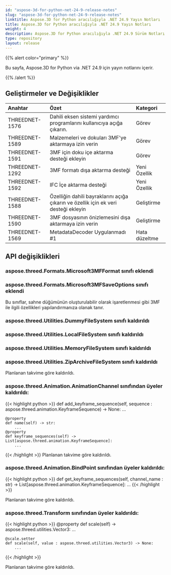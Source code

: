 ```yaml
---
id: "aspose-3d-for-python-net-24-9-release-notes"
slug: "aspose-3d-for-python-net-24-9-release-notes"
linktitle: Aspose.3D for Python aracılığıyla .NET 24.9 Yayın Notları
title: Aspose.3D for Python aracılığıyla .NET 24.9 Yayın Notları
weight: 4
description: Aspose.3D for Python aracılığıyla .NET 24.9 Sürüm Notları – en son güncellemeler ve düzeltmeler.
type: repository
layout: release
---
```


{{% alert color="primary" %}}

Bu sayfa, Aspose.3D for Python via .NET 24.9 için yayın notlarını içerir.

{{% /alert %}}
## **Geliştirmeler ve Değişiklikler**

|**Anahtar**|**Özet**|**Kategori**|
| :- | :- | :- |
| THREEDNET-1576 | Dahili eksen sistemi yardımcı programlarını kullanıcıya açığa çıkarın. | Görev |
| THREEDNET-1589 | Malzemeleri ve dokuları 3MF'ye aktarmaya izin verin | Görev |
| THREEDNET-1591 | 3MF için doku içe aktarma desteği ekleyin | Görev |
| THREEDNET-1292 | 3MF formatı dışa aktarma desteği | Yeni Özellik |
| THREEDNET-1592 | IFC İçe aktarma desteği | Yeni Özellik |
| THREEDNET-1588 | Özelliğin dahili bayraklarını açığa çıkarın ve özellik için ek veri desteği ekleyin | Geliştirme |
| THREEDNET-1590 | 3MF dosyasının önizlemesini dışa aktarmaya izin verin | Geliştirme |
| THREEDNET-1569 | MetadataDecoder Uygulanmadı #1 | Hata düzeltme |



## API değişiklikleri ##

### **aspose.threed.Formats.Microsoft3MFFormat** sınıfı eklendi
### **aspose.threed.Formats.Microsoft3MFSaveOptions** sınıfı eklendi

Bu sınıflar, sahne düğümünün oluşturulabilir olarak işaretlenmesi gibi 3MF ile ilgili özellikleri yapılandırmanıza olanak tanır.



### **aspose.threed.Utilities.DummyFileSystem** sınıfı kaldırıldı
### **aspose.threed.Utilities.LocalFileSystem** sınıfı kaldırıldı
### **aspose.threed.Utilities.MemoryFileSystem** sınıfı kaldırıldı
### **aspose.threed.Utilities.ZipArchiveFileSystem** sınıfı kaldırıldı
Planlanan takvime göre kaldırıldı.

### **aspose.threed.Animation.AnimationChannel** sınıfından üyeler kaldırıldı:

{{< highlight python >}}
    def add_keyframe_sequence(self, sequence : aspose.threed.animation.KeyframeSequence) -> None:
        ...

    @property
    def name(self) -> str:
        ...
    @property
    def keyframe_sequences(self) -> List[aspose.threed.animation.KeyframeSequence]:
        ...
{{< /highlight >}}
Planlanan takvime göre kaldırıldı.




### **aspose.threed.Animation.BindPoint** sınıfından üyeler kaldırıldı:

{{< highlight python >}}
    def get_keyframe_sequences(self, channel_name : str) -> List[aspose.threed.animation.KeyframeSequence]:
        ...
{{< /highlight >}}

Planlanan takvime göre kaldırıldı.


### **aspose.threed.Transform** sınıfından üyeler kaldırıldı:

{{< highlight python >}}
    @property
    def scale(self) -> aspose.threed.utilities.Vector3:
        ...

    @scale.setter
    def scale(self, value : aspose.threed.utilities.Vector3) -> None:
        ...
{{< /highlight >}}

Planlanan takvime göre kaldırıldı.